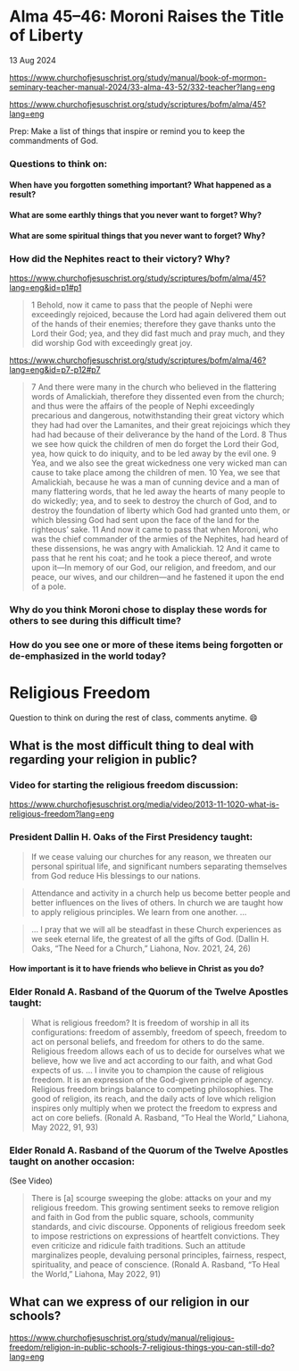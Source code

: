 # Alma 45–46: Moroni Raises the Title of Liberty

13 Aug 2024 

https://www.churchofjesuschrist.org/study/manual/book-of-mormon-seminary-teacher-manual-2024/33-alma-43-52/332-teacher?lang=eng

https://www.churchofjesuschrist.org/study/scriptures/bofm/alma/45?lang=eng

Prep: Make a list of things that inspire or remind you to keep the commandments of God.

### Questions to think on:

#### When have you forgotten something important? What happened as a result?

#### What are some earthly things that you never want to forget? Why?

#### What are some spiritual things that you never want to forget? Why?



### How did the Nephites react to their victory? Why?

https://www.churchofjesuschrist.org/study/scriptures/bofm/alma/45?lang=eng&id=p1#p1
> 1 Behold, now it came to pass that the people of Nephi were exceedingly rejoiced, because the Lord had again delivered them out of the hands of their enemies; therefore they gave thanks unto the Lord their God; yea, and they did fast much and pray much, and they did worship God with exceedingly great joy.

https://www.churchofjesuschrist.org/study/scriptures/bofm/alma/46?lang=eng&id=p7-p12#p7
> 7 And there were many in the church who believed in the flattering words of Amalickiah, therefore they dissented even from the church; and thus were the affairs of the people of Nephi exceedingly precarious and dangerous, notwithstanding their great victory which they had had over the Lamanites, and their great rejoicings which they had had because of their deliverance by the hand of the Lord.
> 8 Thus we see how quick the children of men do forget the Lord their God, yea, how quick to do iniquity, and to be led away by the evil one.
> 9 Yea, and we also see the great wickedness one very wicked man can cause to take place among the children of men.
> 10 Yea, we see that Amalickiah, because he was a man of cunning device and a man of many flattering words, that he led away the hearts of many people to do wickedly; yea, and to seek to destroy the church of God, and to destroy the foundation of liberty which God had granted unto them, or which blessing God had sent upon the face of the land for the righteous’ sake.
> 11 And now it came to pass that when Moroni, who was the chief commander of the armies of the Nephites, had heard of these dissensions, he was angry with Amalickiah.
> 12 And it came to pass that he rent his coat; and he took a piece thereof, and wrote upon it—In memory of our God, our religion, and freedom, and our peace, our wives, and our children—and he fastened it upon the end of a pole.

### Why do you think Moroni chose to display these words for others to see during this difficult time?

### How do you see one or more of these items being forgotten or de-emphasized in the world today?



# Religious Freedom

Question to think on during the rest of class, comments anytime. :smile:

## What is the most difficult thing to deal with regarding your religion in public? 

### Video for starting the religious freedom discussion:
https://www.churchofjesuschrist.org/media/video/2013-11-1020-what-is-religious-freedom?lang=eng

### President Dallin H. Oaks of the First Presidency taught:

> If we cease valuing our churches for any reason, we threaten our personal spiritual life, and significant numbers separating themselves from God reduce His blessings to our nations.

> Attendance and activity in a church help us become better people and better influences on the lives of others. In church we are taught how to apply religious principles. We learn from one another. …

> … I pray that we will all be steadfast in these Church experiences as we seek eternal life, the greatest of all the gifts of God. (Dallin H. Oaks, “The Need for a Church,” Liahona, Nov. 2021, 24, 26)


#### How important is it to have friends who believe in Christ as you do? 

### Elder Ronald A. Rasband of the Quorum of the Twelve Apostles taught:

> What is religious freedom?
> It is freedom of worship in all its configurations: freedom of assembly, freedom of speech, freedom to act on personal beliefs, and freedom for others to do the same. Religious freedom allows each of us to decide for ourselves what we believe, how we live and act according to our faith, and what God expects of us. …
> I invite you to champion the cause of religious freedom. It is an expression of the God-given principle of agency.
> Religious freedom brings balance to competing philosophies. The good of religion, its reach, and the daily acts of love which religion inspires only multiply when we protect the freedom to express and act on core beliefs. (Ronald A. Rasband, “To Heal the World,” Liahona, May 2022, 91, 93)

### Elder Ronald A. Rasband of the Quorum of the Twelve Apostles taught on another occasion:

(See Video)

> There is [a] scourge sweeping the globe: attacks on your and my religious freedom. This growing sentiment seeks to remove religion and faith in God from the public square, schools, community standards, and civic discourse. Opponents of religious freedom seek to impose restrictions on expressions of heartfelt convictions. They even criticize and ridicule faith traditions.
> Such an attitude marginalizes people, devaluing personal principles, fairness, respect, spirituality, and peace of conscience. (Ronald A. Rasband, “To Heal the World,” Liahona, May 2022, 91)


## What can we express of our religion in our schools?

https://www.churchofjesuschrist.org/study/manual/religious-freedom/religion-in-public-schools-7-religious-things-you-can-still-do?lang=eng

